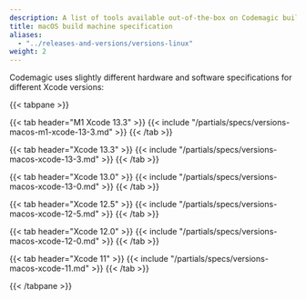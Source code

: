 ```yaml
---
description: A list of tools available out-of-the-box on Codemagic build machines.
title: macOS build machine specification
aliases:
  - "../releases-and-versions/versions-linux"
weight: 2
---
```


Codemagic uses slightly different hardware and software specifications for different Xcode versions:

{{< tabpane >}}

{{< tab header="M1 Xcode 13.3" >}}
{{< include "/partials/specs/versions-macos-m1-xcode-13-3.md" >}}
{{< /tab >}}

{{< tab header="Xcode 13.3" >}}
{{< include "/partials/specs/versions-macos-xcode-13-3.md" >}}
{{< /tab >}}

{{< tab header="Xcode 13.0" >}}
{{< include "/partials/specs/versions-macos-xcode-13-0.md" >}}
{{< /tab >}}

{{< tab header="Xcode 12.5" >}}
{{< include "/partials/specs/versions-macos-xcode-12-5.md" >}}
{{< /tab >}}

{{< tab header="Xcode 12.0" >}}
{{< include "/partials/specs/versions-macos-xcode-12-0.md" >}}
{{< /tab >}}

{{< tab header="Xcode 11" >}}
{{< include "/partials/specs/versions-macos-xcode-11.md" >}}
{{< /tab >}}

{{< /tabpane >}}